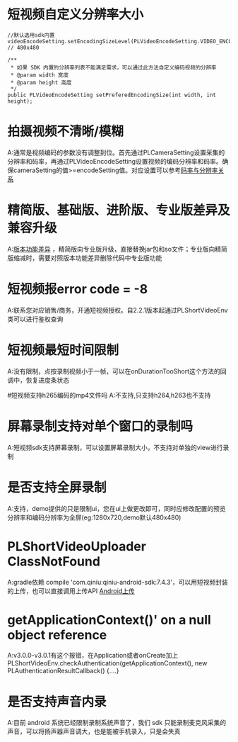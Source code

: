 # 短视频自定义分辨率大小
```
//默认选用sdk内置
videoEncodeSetting.setEncodingSizeLevel(PLVideoEncodeSetting.VIDEO_ENCODING_SIZE_LEVEL.VIDEO_ENCODING_SIZE_LEVEL_480P_1); // 480x480

/**
 * 如果 SDK 内置的分辨率列表不能满足需求，可以通过此方法自定义编码视频的分辨率
 * @param width 宽度
 * @param height 高度
 */
public PLVideoEncodeSetting setPreferedEncodingSize(int width, int height);

```
# 拍摄视频不清晰/模糊
A:通常是视频编码的参数没有调整到位。首先通过PLCameraSetting设置采集的分辨率和码率，再通过PLVideoEncodeSetting设置视频的编码分辨率和码率。确保cameraSetting的值>=encodeSetting值。对应设置可以参考[码率与分辨率关系](http://www.lighterra.com/papers/videoencodingh264/)

# 精简版、基础版、进阶版、专业版差异及兼容升级
A:[版本功能差异](https://developer.qiniu.com/pili/sdk/3731/short-video) ，精简版向专业版升级，直接替换jar包和so文件；专业版向精简版缩减时，需要对照版本功能差异删除代码中专业版功能

# 短视频报error code = -8
A:联系您对应销售/商务，开通短视频授权。自2.2.1版本起通过PLShortVideoEnv类可以进行鉴权查询

# 短视频最短时间限制
A:没有限制，点按录制视频小于一帧，可以在onDurationTooShort这个方法的回调中，恢复进度条状态

#短视频支持h265编码的mp4文件吗
A:不支持,只支持h264,h263也不支持

# 屏幕录制支持对单个窗口的录制吗
A:短视频sdk支持屏幕录制，可以设置屏幕录制大小，不支持对单独的view进行录制

# 是否支持全屏录制
A:支持，demo提供的只是限制ui，您在ui上做更改即可，同时应修改配置的预览分辨率和编码分辨率为全屏(eg:1280x720,demo默认480x480)

# PLShortVideoUploader ClassNotFound
A:gradle依赖 compile 'com.qiniu:qiniu-android-sdk:7.4.3'，可以用短视频封装的上传，也可以直接调用上传API [Android上传](https://developer.qiniu.com/kodo/sdk/1236/android)

# getApplicationContext()' on a null object reference
A:v3.0.0-v3.0.1有这个报错，在Application或者onCreate加上 PLShortVideoEnv.checkAuthentication(getApplicationContext(), new PLAuthenticationResultCallback() {….}

# 是否支持声音内录
A:目前 android 系统已经限制录制系统声音了，我们 sdk 只能录制麦克风采集的声音，可以将扬声器声音调大，也是能被手机录入，只是会失真
